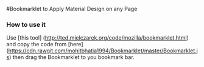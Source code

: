
#Bookmarklet to Apply Material Design on any Page

### How to use it

Use [this tool] (http://ted.mielczarek.org/code/mozilla/bookmarklet.html) and copy the code from [here] (https://cdn.rawgit.com/mohitbhatia1994/Bookmarklet/master/Bookmarklet.js) then drag the Bookmarklet to you bookmark bar. 
